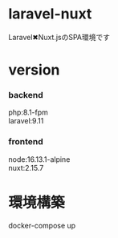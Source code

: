 # laravel-nuxt
Laravel✖︎Nuxt.jsのSPA環境です

# version

### backend
php:8.1-fpm \
laravel:9.11


### frontend
node:16.13.1-alpine \
nuxt:2.15.7


# 環境構築
docker-compose up
